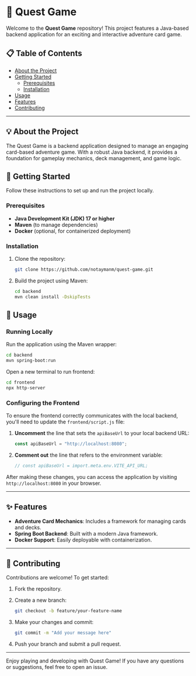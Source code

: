 # 📂 Quest Game

Welcome to the **Quest Game** repository! This project features a Java-based backend application for an exciting and interactive adventure card game.

## 📋 Table of Contents

- [About the Project](#-about-the-project)
- [Getting Started](#-getting-started)
  - [Prerequisites](#prerequisites)
  - [Installation](#installation)
- [Usage](#-usage)
- [Features](#-features)
- [Contributing](#-contributing)

---

## 💡 About the Project

The Quest Game is a backend application designed to manage an engaging card-based adventure game. With a robust Java backend, it provides a foundation for gameplay mechanics, deck management, and game logic.

## 🚀 Getting Started

Follow these instructions to set up and run the project locally.

### Prerequisites

- **Java Development Kit (JDK) 17 or higher**
- **Maven** (to manage dependencies)
- **Docker** (optional, for containerized deployment)

### Installation

1. Clone the repository:

   ```bash
   git clone https://github.com/notaymanm/quest-game.git
   ```

2. Build the project using Maven:

   ```bash
   cd backend
   mvn clean install -DskipTests
   ```

## 📖 Usage

### Running Locally

Run the application using the Maven wrapper:

```bash
cd backend
mvn spring-boot:run
```

Open a new terminal to run frontend:
```bash
cd frontend
npx http-server
```
### Configuring the Frontend

To ensure the frontend correctly communicates with the local backend, you'll need to update the `frontend/script.js` file:

1. **Uncomment** the line that sets the `apiBaseUrl` to your local backend URL:

   ```javascript
   const apiBaseUrl = "http://localhost:8080";
   ```

2. **Comment out** the line that refers to the environment variable:

   ```javascript
   // const apiBaseUrl = import.meta.env.VITE_API_URL;
   ```

After making these changes, you can access the application by visiting `http://localhost:8080` in your browser.

---

## ✨ Features

- **Adventure Card Mechanics**: Includes a framework for managing cards and decks.
- **Spring Boot Backend**: Built with a modern Java framework.
- **Docker Support**: Easily deployable with containerization.

---

## 🤝 Contributing

Contributions are welcome! To get started:

1. Fork the repository.
2. Create a new branch:

   ```bash
   git checkout -b feature/your-feature-name
   ```

3. Make your changes and commit:

   ```bash
   git commit -m "Add your message here"
   ```

4. Push your branch and submit a pull request.

---

Enjoy playing and developing with Quest Game! If you have any questions or suggestions, feel free to open an issue.
